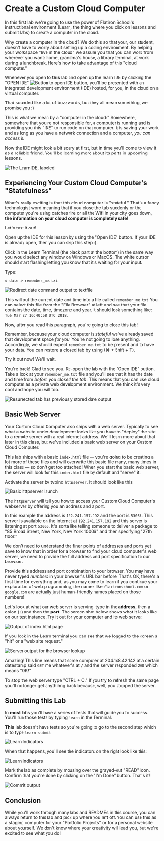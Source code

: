 # Create a Custom Cloud Computer

In this first lab we're going to use the power of Flatiron School's
instructional environment (Learn, the thing where you click on lessons and
submit labs) to create a computer in the cloud.

Why create a computer in the cloud? We do this so that your, our student,
doesn't have to worry about setting up a coding environment. By helping your
workspace "live in the cloud" we assure you that you can work from wherever you
want: home, grandma's house, a library terminal, at work during a
lunchbreak. Here's how to take advantage of this "cloud computer."

Whenever you open to **this** lab and open up the learn IDE by clicking
the "OPEN IDE" <span
style="display:inline"><img src="https://curriculum-content.s3.amazonaws.com/skills-front-end-web-development/create-a-custom-cloud-computer/open_ide.png" alt="Button to open
IDE"/></span> button, you'll be presented with an integrated development
environment (IDE) hosted, for you, in the cloud on a virtual computer.

That sounded like a lot of buzzwords, but they all mean something, we
promise you :)

This is what we mean by a "computer in the cloud:" Somewhere, somewhere
that you're not responsible for, a computer is running and is providing
you this "IDE" to run code on that computer. It is saving your work and
as long as you have a network connection and a computer, _you can access
it_.

Now the IDE might look a bit scary at first, but in time you'll come to
view it as a reliable friend. You'll be learning more about its parts in
upcoming lessons.

![The LearnIDE, labeled](http://learn-co-videos.s3.amazonaws.com/welcome/ide-components.png)

## Experiencing Your Custom Cloud Computer's "Statefulness"

What's really exciting is that this cloud computer is "stateful."
That's a fancy technologist word meaning that if you close the tab suddenly or
the computer you're using catches fire or all the Wifi in your city goes down,
**the information on your cloud computer is completely safe!**

Let's test it out!

Open up the IDE for this lesson by using the "Open IDE" button. If your IDE
is already open, then you can skip this step :).

Click in the Learn Terminal (the black part at the bottom) in the same way you
would select any window on Windows or MacOS. The white cursor should start
flashing letting you know that it's waiting for your input.

Type:

`$ date > remember_me.txt`

![Redirect date command output to textfile](https://curriculum-content.s3.amazonaws.com/skills-front-end-web-development/create-a-custom-cloud-computer/redir_date.png)

This will put the current date and time into a file called `remember_me.txt`
You can select this file from the "File Browser" at left and see that your
file contains the date, time, timezone and year. It should look something like:
`Tue Mar 27 16:40:58 UTC 2018`.

Now, after you read this paragraph, you're going to close this tab!

Remember, because your cloud computer is _stateful_ we've
already saved that development space _for you_! You're not going to lose anything.
Accordingly, we should expect `remember_me.txt` to be present and to have your
data. You can restore a closed tab by using (⌘ + Shift + T).

Try it out now! We'll wait.

You're back! Glad to see you. Re-open the lab with the "Open IDE" button.  Take
a look at your `remember_me.txt` file and you'll see that it has the date and
time from _before you closed the tab_. This means that you can use cloud computer as a
private web development environment.  We think it's very cool and hope you will
too.

![Resurrected tab has previously stored date output](https://curriculum-content.s3.amazonaws.com/skills-front-end-web-development/create-a-custom-cloud-computer/content_of_remember.png)

## Basic Web Server

Your Custom Cloud Computer also ships with a web server. Typically to see what
a website under development looks like you have to "deploy" the site to a
remote server with a real internet address. We'll learn more about that later
in this class, but we've included a basic web server on your Custom Cloud
Computer.

This lab ships with a basic `index.html` file &mdash; you're going to be
creating a lot more of these files and will overwrite this basic file many,
many times in this class &mdash; so don't get too attached! When you start the
basic web server, the server will look for this `index.html` file by default
and "serve" it.

Activate the server by typing `httpserver`. It should look like this

![Basic httpserver launch](https://curriculum-content.s3.amazonaws.com/skills-front-end-web-development/create-a-custom-cloud-computer/httpserver_command.png)

The `httpserver` will tell you how to access your Custom Cloud Computer's
webserver by offering you an address and a port.

In this example the address is `192.241.157.192` and the port is `53056`. This
server is available on the internet at `192.241.157.192` and this server is
listening at port `53056`. It's sorta like telling someone to deliver a package
to "85 Broad Street, New York, New York 10006" and then specifying "27th floor."

We don't need to understand the finer points of addresses and ports yet save 
to know that in order for a browser to find your cloud computer's web server,
we need to provide the full address and port specification to our browser.

Provide this address and port combination to your browser. You may have never
typed _numbers_ in your browser's URL bar before. That's OK, there's a first
time for everything and, as you may come to learn if you continue your exploration
of web programming, the names like `flatironschool.com` or `google.com` are
actually just human-friendly names placed on those numbers!

Let's look at what our web server is serving: type in the **address**, then
a colon (`:`) and then the **port**. The screen shot below shows what it looks
like on our test instance. Try it out for your computer and its web server.

![Output of index.html page](https://curriculum-content.s3.amazonaws.com/skills-front-end-web-development/create-a-custom-cloud-computer/basic_index_html_display.png)

If you look in the Learn terminal you can see that we logged to the screen a
"hit" or a "web site request."

![Server output for the browser lookup](https://curriculum-content.s3.amazonaws.com/skills-front-end-web-development/create-a-custom-cloud-computer/server_output.png)

Amazing! This line means that some computer at 204.148.42.142 at a certain
datestamp said `GET` me whatever's at `/` and the server responded `200` which
means "OK!"

To stop the web server type "CTRL + C." If you try to refresh the same page
you'll no longer get anythihng back because, well, you stopped the server.

## Submitting this Lab

In **most** labs you'll have a series of tests that will guide you to success.
You'll run those tests by typing `learn` in the Terminal.

**This** lab doesn't have tests so you're going to go to the second step which
is to type `learn submit`

![Learn Indicators](https://curriculum-content.s3.amazonaws.com/skills-front-end-web-development/create-a-custom-cloud-computer/learn_submit.png)

When that happens, you'll see the indicators on the right look like this:

![Learn Indicators](https://curriculum-content.s3.amazonaws.com/skills-front-end-web-development/create-a-custom-cloud-computer/learn_done_indicators.png)

Mark the lab as complete by mousing over the grayed-out "READ" icon. Confirm
that you're done by clicking on the "I'm Done" button. That's it!

![Commit output](https://curriculum-content.s3.amazonaws.com/skills-front-end-web-development/create-a-custom-cloud-computer/mark_lesson_complete.png)

## Conclusion

While you'll work through many labs and READMEs in this course, you can always
return to this lab and pick up where you left off. You can use this as a
staging computer for your "Portfolio Projects" or for a personal website about
yourself. We don't know where your creativity will lead you, but we're excited
to see what you do!
